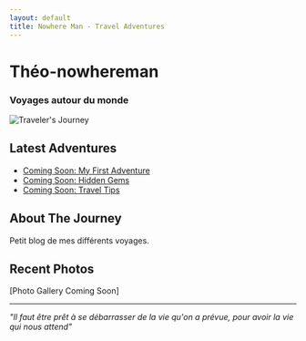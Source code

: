 ```yaml
---
layout: default
title: Nowhere Man - Travel Adventures
---
```


# Théo-nowhereman
### Voyages autour du monde

![Traveler's Journey](/assets/images/header.jpg)

## Latest Adventures
- [Coming Soon: My First Adventure](/blog/first-adventure)
- [Coming Soon: Hidden Gems](/blog/hidden-gems)
- [Coming Soon: Travel Tips](/blog/travel-tips)

## About The Journey
Petit blog de mes différents voyages.


## Recent Photos
[Photo Gallery Coming Soon]

---
*"Il faut être prêt à se débarrasser de la vie qu'on a prévue, pour avoir la vie qui nous attend"*
